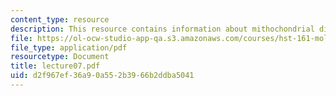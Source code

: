 ```yaml
---
content_type: resource
description: This resource contains information about mithochondrial disorders.
file: https://ol-ocw-studio-app-qa.s3.amazonaws.com/courses/hst-161-molecular-biology-and-genetics-in-modern-medicine-fall-2007/d2f967ef36a90a552b3966b2ddba5041_lecture07.pdf
file_type: application/pdf
resourcetype: Document
title: lecture07.pdf
uid: d2f967ef-36a9-0a55-2b39-66b2ddba5041
---
```

